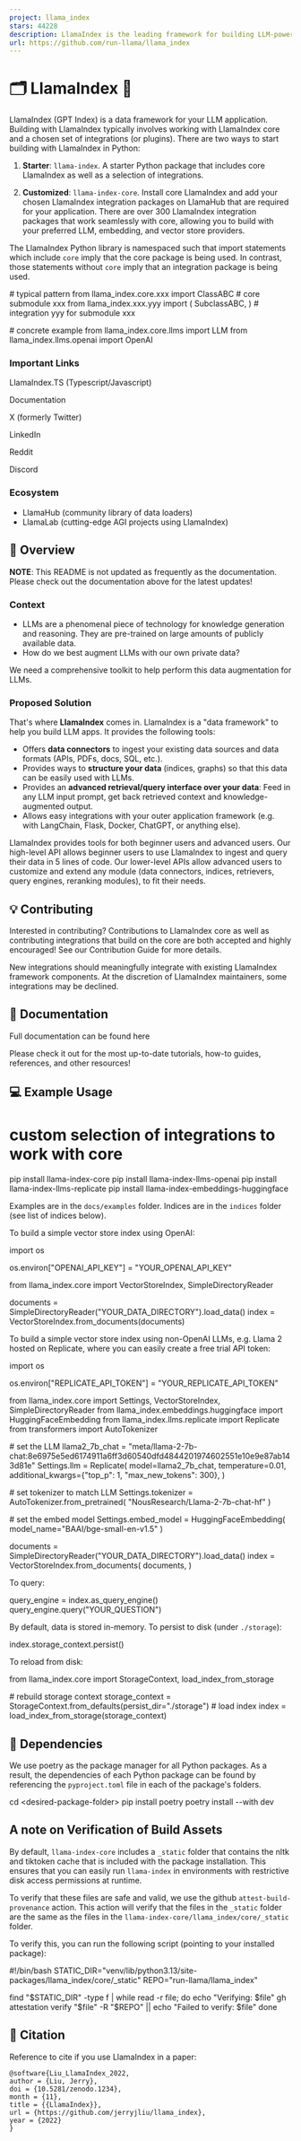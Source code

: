 ```yaml
---
project: llama_index
stars: 44228
description: LlamaIndex is the leading framework for building LLM-powered agents over your data.
url: https://github.com/run-llama/llama_index
---
```


🗂️ LlamaIndex 🦙
=================

LlamaIndex (GPT Index) is a data framework for your LLM application. Building with LlamaIndex typically involves working with LlamaIndex core and a chosen set of integrations (or plugins). There are two ways to start building with LlamaIndex in Python:

1.  **Starter**: `llama-index`. A starter Python package that includes core LlamaIndex as well as a selection of integrations.
    
2.  **Customized**: `llama-index-core`. Install core LlamaIndex and add your chosen LlamaIndex integration packages on LlamaHub that are required for your application. There are over 300 LlamaIndex integration packages that work seamlessly with core, allowing you to build with your preferred LLM, embedding, and vector store providers.
    

The LlamaIndex Python library is namespaced such that import statements which include `core` imply that the core package is being used. In contrast, those statements without `core` imply that an integration package is being used.

\# typical pattern
from llama\_index.core.xxx import ClassABC  \# core submodule xxx
from llama\_index.xxx.yyy import (
    SubclassABC,
)  \# integration yyy for submodule xxx

\# concrete example
from llama\_index.core.llms import LLM
from llama\_index.llms.openai import OpenAI

### Important Links

LlamaIndex.TS (Typescript/Javascript)

Documentation

X (formerly Twitter)

LinkedIn

Reddit

Discord

### Ecosystem

-   LlamaHub (community library of data loaders)
-   LlamaLab (cutting-edge AGI projects using LlamaIndex)

🚀 Overview
-----------

**NOTE**: This README is not updated as frequently as the documentation. Please check out the documentation above for the latest updates!

### Context

-   LLMs are a phenomenal piece of technology for knowledge generation and reasoning. They are pre-trained on large amounts of publicly available data.
-   How do we best augment LLMs with our own private data?

We need a comprehensive toolkit to help perform this data augmentation for LLMs.

### Proposed Solution

That's where **LlamaIndex** comes in. LlamaIndex is a "data framework" to help you build LLM apps. It provides the following tools:

-   Offers **data connectors** to ingest your existing data sources and data formats (APIs, PDFs, docs, SQL, etc.).
-   Provides ways to **structure your data** (indices, graphs) so that this data can be easily used with LLMs.
-   Provides an **advanced retrieval/query interface over your data**: Feed in any LLM input prompt, get back retrieved context and knowledge-augmented output.
-   Allows easy integrations with your outer application framework (e.g. with LangChain, Flask, Docker, ChatGPT, or anything else).

LlamaIndex provides tools for both beginner users and advanced users. Our high-level API allows beginner users to use LlamaIndex to ingest and query their data in 5 lines of code. Our lower-level APIs allow advanced users to customize and extend any module (data connectors, indices, retrievers, query engines, reranking modules), to fit their needs.

💡 Contributing
---------------

Interested in contributing? Contributions to LlamaIndex core as well as contributing integrations that build on the core are both accepted and highly encouraged! See our Contribution Guide for more details.

New integrations should meaningfully integrate with existing LlamaIndex framework components. At the discretion of LlamaIndex maintainers, some integrations may be declined.

📄 Documentation
----------------

Full documentation can be found here

Please check it out for the most up-to-date tutorials, how-to guides, references, and other resources!

💻 Example Usage
----------------

# custom selection of integrations to work with core
pip install llama-index-core
pip install llama-index-llms-openai
pip install llama-index-llms-replicate
pip install llama-index-embeddings-huggingface

Examples are in the `docs/examples` folder. Indices are in the `indices` folder (see list of indices below).

To build a simple vector store index using OpenAI:

import os

os.environ\["OPENAI\_API\_KEY"\] \= "YOUR\_OPENAI\_API\_KEY"

from llama\_index.core import VectorStoreIndex, SimpleDirectoryReader

documents \= SimpleDirectoryReader("YOUR\_DATA\_DIRECTORY").load\_data()
index \= VectorStoreIndex.from\_documents(documents)

To build a simple vector store index using non-OpenAI LLMs, e.g. Llama 2 hosted on Replicate, where you can easily create a free trial API token:

import os

os.environ\["REPLICATE\_API\_TOKEN"\] \= "YOUR\_REPLICATE\_API\_TOKEN"

from llama\_index.core import Settings, VectorStoreIndex, SimpleDirectoryReader
from llama\_index.embeddings.huggingface import HuggingFaceEmbedding
from llama\_index.llms.replicate import Replicate
from transformers import AutoTokenizer

\# set the LLM
llama2\_7b\_chat \= "meta/llama-2-7b-chat:8e6975e5ed6174911a6ff3d60540dfd4844201974602551e10e9e87ab143d81e"
Settings.llm \= Replicate(
    model\=llama2\_7b\_chat,
    temperature\=0.01,
    additional\_kwargs\={"top\_p": 1, "max\_new\_tokens": 300},
)

\# set tokenizer to match LLM
Settings.tokenizer \= AutoTokenizer.from\_pretrained(
    "NousResearch/Llama-2-7b-chat-hf"
)

\# set the embed model
Settings.embed\_model \= HuggingFaceEmbedding(
    model\_name\="BAAI/bge-small-en-v1.5"
)

documents \= SimpleDirectoryReader("YOUR\_DATA\_DIRECTORY").load\_data()
index \= VectorStoreIndex.from\_documents(
    documents,
)

To query:

query\_engine \= index.as\_query\_engine()
query\_engine.query("YOUR\_QUESTION")

By default, data is stored in-memory. To persist to disk (under `./storage`):

index.storage\_context.persist()

To reload from disk:

from llama\_index.core import StorageContext, load\_index\_from\_storage

\# rebuild storage context
storage\_context \= StorageContext.from\_defaults(persist\_dir\="./storage")
\# load index
index \= load\_index\_from\_storage(storage\_context)

🔧 Dependencies
---------------

We use poetry as the package manager for all Python packages. As a result, the dependencies of each Python package can be found by referencing the `pyproject.toml` file in each of the package's folders.

cd <desired-package-folder\>
pip install poetry
poetry install --with dev

A note on Verification of Build Assets
--------------------------------------

By default, `llama-index-core` includes a `_static` folder that contains the nltk and tiktoken cache that is included with the package installation. This ensures that you can easily run `llama-index` in environments with restrictive disk access permissions at runtime.

To verify that these files are safe and valid, we use the github `attest-build-provenance` action. This action will verify that the files in the `_static` folder are the same as the files in the `llama-index-core/llama_index/core/_static` folder.

To verify this, you can run the following script (pointing to your installed package):

#!/bin/bash
STATIC\_DIR="venv/lib/python3.13/site-packages/llama\_index/core/\_static"
REPO="run-llama/llama\_index"

find "$STATIC\_DIR" -type f | while read -r file; do
    echo "Verifying: $file"
    gh attestation verify "$file" -R "$REPO" || echo "Failed to verify: $file"
done

📖 Citation
-----------

Reference to cite if you use LlamaIndex in a paper:

```
@software{Liu_LlamaIndex_2022,
author = {Liu, Jerry},
doi = {10.5281/zenodo.1234},
month = {11},
title = {{LlamaIndex}},
url = {https://github.com/jerryjliu/llama_index},
year = {2022}
}
```
